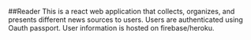 ##Reader
This is a react web application that collects, organizes, and presents different news sources to users. Users are authenticated using Oauth passport. User information is hosted on firebase/heroku.
